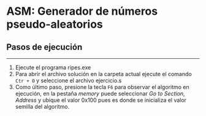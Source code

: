 # ASM: Generador de números pseudo-aleatorios
## Pasos de ejecución
***
1. Ejecute el programa ripes.exe
2. Para abrir el archivo solución en la carpeta actual ejecute el comando `Ctr + O` y seleccione el archivo ejercicio.s
3. Como último paso, presione la tecla `F6` para observar el algoritmo en ejecución, en la pestaña *memory* puede seleccionar *Go to Section*, *Address* y ubique el valor 0x100 pues es donde se inicializa el valor semilla del algoritmo.
